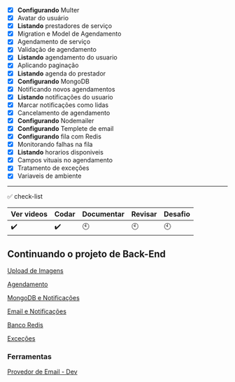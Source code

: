 - [x] __Configurando__ Multer
- [x] Avatar do usuário
- [x] __Listando__ prestadores de serviço
- [x] Migration e Model de Agendamento
- [x] Agendamento de serviço
- [x] Validação de agendamento
- [x] __Listando__ agendamento do usuario
- [x] Aplicando paginação
- [x] __Listando__ agenda do prestador
- [x] __Configurando__ MongoDB
- [x] Notificando novos agendamentos
- [x] __Listando__ notificações do usuario
- [x] Marcar notificações como lidas
- [x] Cancelamento de agendamento
- [x] __Configurando__ Nodemailer
- [x] __Configurando__ Templete de email
- [x] __Configurando__ fila com Redis
- [x] Monitorando falhas na fila
- [x] __Listando__ horarios disponiveis
- [x] Campos vituais no agendamento
- [x] Tratamento de exceções
- [x] Variaveis de ambiente

---

:white_check_mark: check-list

Ver videos | Codar | Documentar| Revisar | Desafio
-----------|-------|-----------|---------|---------
:heavy_check_mark:| :heavy_check_mark:|:clock10:|:clock10:|:clock10:

## Continuando o projeto de Back-End
[Upload de Imagens](https://github.com/gislainejessica/Course-GoStack-9/tree/master/modulo3/docs/imagem-upload.md)

[Agendamento](https://github.com/gislainejessica/Course-GoStack-9/tree/master/modulo3/docs/agendamento.md)

[MongoDB e Notificações](https://github.com/gislainejessica/Course-GoStack-9/tree/master/modulo3/docs/mongo.md)

[Email e Notificações](https://github.com/gislainejessica/Course-GoStack-9/tree/master/modulo3/docs/email.md)

[Banco Redis](https://github.com/gislainejessica/Course-GoStack-9/tree/master/modulo3/docs/redis.md)

[Exceções](https://github.com/gislainejessica/Course-GoStack-9/tree/master/modulo3/docs/trata-execoes.md)

### Ferramentas

[Provedor de Email - Dev](https://mailtrap.io)


